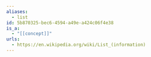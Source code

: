 ```yaml
---
aliases:
  - list
id: 5b870325-bec6-4594-a49e-a424c06f4e38
is_a:
  - "[[concept]]"
urls:
  - https://en.wikipedia.org/wiki/List_(information)
---
```

